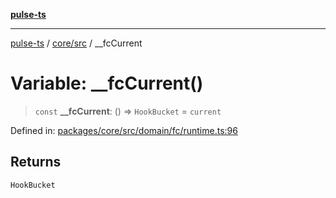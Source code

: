 [**pulse-ts**](../../../README.md)

***

[pulse-ts](../../../README.md) / [core/src](../README.md) / \_\_fcCurrent

# Variable: \_\_fcCurrent()

> `const` **\_\_fcCurrent**: () => `HookBucket` = `current`

Defined in: [packages/core/src/domain/fc/runtime.ts:96](https://github.com/jlehett/pulse-ts/blob/4869ef2c4af7bf37d31e2edd2d6d1ba148133fb2/packages/core/src/domain/fc/runtime.ts#L96)

## Returns

`HookBucket`
